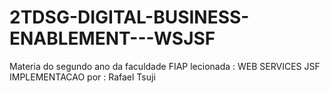 # 2TDSG-DIGITAL-BUSINESS-ENABLEMENT---WSJSF
Materia do segundo ano da faculdade FIAP lecionada : WEB SERVICES JSF IMPLEMENTACAO por : Rafael Tsuji 
